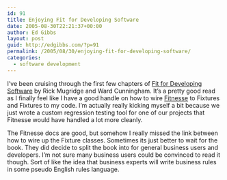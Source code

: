 ```yaml
---
id: 91
title: Enjoying Fit for Developing Software
date: 2005-08-30T22:21:37+00:00
author: Ed Gibbs
layout: post
guid: http://edgibbs.com/?p=91
permalink: /2005/08/30/enjoying-fit-for-developing-software/
categories:
  - software development
---
```

I&#8217;ve been cruising through the first few chapters of [Fit for Developing Software](http://www.phptr.com/title/0321269349) by Rick Mugridge and Ward Cunningham. It&#8217;s a pretty good read as I finally feel like I have a good handle on how to wire [Fitnesse](http://fitnesse.org/) to Fixtures and Fixtures to my code. I&#8217;m actually really kicking myself a bit because we just wrote a custom regression testing tool for one of our projects that Fitnesse would have handled a lot more cleanly.

The Fitnesse docs are good, but somehow I really missed the link between how to wire up the Fixture classes. Sometimes its just better to wait for the book. They did decide to split the book into for general business users and developers. I&#8217;m not sure many business users could be convinced to read it though. Sort of like the idea that business experts will write business rules in some pseudo English rules language.